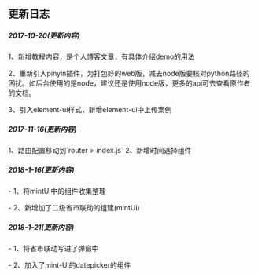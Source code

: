 
<h2>更新日志</h2>
<h5>2017-10-20(更新内容)</h5>
<p>1、新增教程内容，是个人博客文章，有具体介绍demo的用法</p>
<p>2、重新引入pinyin插件，为打包好的web版，减去node版要核对python路径的困扰。如后台使用的是node，建议还是使用node版，更多的api可去查看原作者的文档。</p>
<p>3、引入element-ui样式，新增element-ui中上传案例</p>

<h5>2017-11-16(更新内容)</h5>
1、路由配置移动到`router > index.js`
2、新增时间选择组件
<h5>2018-1-16(更新内容)</h5>
<p>- 1、将mintUi中的组件收集整理</p>
<p>- 2、新增加了二级省市联动的组建(mintUi)</p>
<h5>2018-1-21(更新内容)</h5>
<p>- 1、将省市联动写进了弹窗中</p>
<p>- 2、加入了mint-Ui的datepicker的组件</p>
